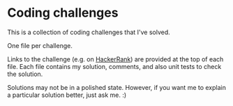 # Coding challenges

This is a collection of coding challenges that I've solved.

One file per challenge.

Links to the challenge (e.g. on [HackerRank](https://www.hackerrank.com)) are
provided at the top of each file. Each file contains my solution, comments,
and also unit tests to check the solution.

Solutions may not be in a polished state. However, if you want me to explain a
particular solution better, just ask me. :)